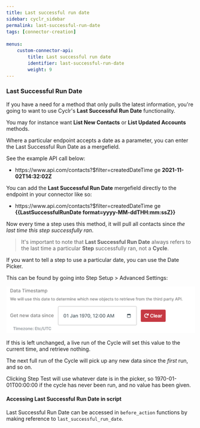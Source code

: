 ```yaml
---
title: Last successful run date
sidebar: cyclr_sidebar
permalink: last-successful-run-date
tags: [connector-creation]

menus:
    custom-connector-api:
        title: Last successful run date
        identifier: last-successful-run-date
        weight: 9
---
```


### Last Successful Run Date

If you have a need for a method that only pulls the latest information, you're going to want to use Cyclr's **Last Successful Run Date** functionality.

You may for instance want **List New Contacts** or **List Updated Accounts** methods.

Where a particular endpoint accepts a date as a parameter, you can enter the Last Successful Run Date as a mergefield.

See the example API call below:

* ht<span/>tps://ww<span/>w.api.com/contacts?$filter=createdDateTime ge **2021-11-02T14:32:02Z**

You can add the **Last Successful Run Date** mergefield directly to the endpoint in your connector like so:

* ht<span/>tps://ww<span/>w.api.com/contacts?$filter=createdDateTime ge **\{\{LastSuccessfulRunDate format=yyyy-MM-ddTHH:mm:ssZ\}\}**

Now every time a step uses this method, it will pull all contacts since *the last time this step successfully ran*.

> It's important to note that **Last Successful Run Date** always refers to the last time a particular **Step** successfully ran, not a **Cycle**.

If you want to tell a step to use a particular date, you can use the Date Picker.

This can be found by going into Step Setup > Advanced Settings:

![Date Picker](./images/datepicker.png)

If this is left unchanged, a live run of the Cycle will set this value to the current time, and retrieve nothing.

The next full run of the Cycle will pick up any new data since the *first* run, and so on.

Clicking Step Test will use whatever date is in the picker, so 1970-01-01T00:00:00 if the cycle has never been run, and no value has been given.

#### Accessing Last Successful Run Date in script

Last Successful Run Date can be accessed in ``before_action`` functions by making reference to ``last_successful_run_date``.

